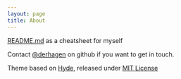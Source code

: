 ```yaml
---
layout: page
title: About
---
```


<p class="message">
  <a href="{{ 'README.html' | absolute_url }}">README.md</a> as a cheatsheet for myself
</p>

Contact [@derhagen](https://github.com/derhagen/) on github if you want to get in touch.

Theme based on [Hyde](http://hyde.getpoole.com), released under [MIT License](https://github.com/poole/hyde/blob/master/LICENSE.md)